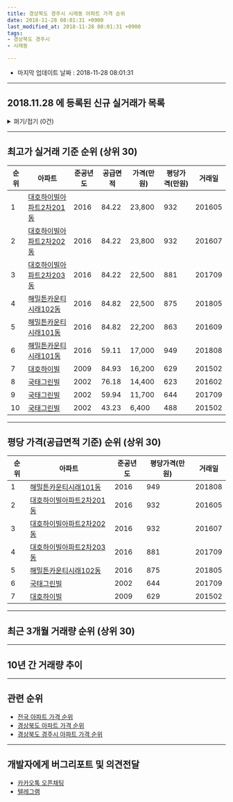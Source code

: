 ```yaml
---
title: 경상북도 경주시 시래동 아파트 가격 순위
date: 2018-11-28 08:01:31 +0900
last_modified_at: 2018-11-28 08:01:31 +0900
tags:
- 경상북도 경주시
- 시래동

---
```


* 마지막 업데이트 날짜 : 2018-11-28 08:01:31

---

## 2018.11.28 에 등록된 신규 실거래가 목록

<details>
<summary>펴기/접기 (0건)</summary>
<div markdown="1">

|아파트|준공년도|공급면적|가격(만원)|평당가격(만원)|거래일|
|---|---|---|---|---|---|
|없음||||||


</div>
</details>

---

## 최고가 실거래 기준 순위 (상위 30)


|순위|아파트|준공년도|공급면적|가격(만원)|평당가격(만원)|거래일|
|---|---|---|---|---|---|---|
|1|[대호하이빌아파트2차201동](https://search.naver.com/search.naver?query=%EA%B2%BD%EC%83%81%EB%B6%81%EB%8F%84+%EA%B2%BD%EC%A3%BC%EC%8B%9C+%EC%8B%9C%EB%9E%98%EB%8F%99+%EB%8C%80%ED%98%B8%ED%95%98%EC%9D%B4%EB%B9%8C%EC%95%84%ED%8C%8C%ED%8A%B82%EC%B0%A8201%EB%8F%99)|2016|84.22|23,800|932|201605|
|2|[대호하이빌아파트2차202동](https://search.naver.com/search.naver?query=%EA%B2%BD%EC%83%81%EB%B6%81%EB%8F%84+%EA%B2%BD%EC%A3%BC%EC%8B%9C+%EC%8B%9C%EB%9E%98%EB%8F%99+%EB%8C%80%ED%98%B8%ED%95%98%EC%9D%B4%EB%B9%8C%EC%95%84%ED%8C%8C%ED%8A%B82%EC%B0%A8202%EB%8F%99)|2016|84.22|23,800|932|201607|
|3|[대호하이빌아파트2차203동](https://search.naver.com/search.naver?query=%EA%B2%BD%EC%83%81%EB%B6%81%EB%8F%84+%EA%B2%BD%EC%A3%BC%EC%8B%9C+%EC%8B%9C%EB%9E%98%EB%8F%99+%EB%8C%80%ED%98%B8%ED%95%98%EC%9D%B4%EB%B9%8C%EC%95%84%ED%8C%8C%ED%8A%B82%EC%B0%A8203%EB%8F%99)|2016|84.22|22,500|881|201709|
|4|[해밀튼카운티시래102동](https://search.naver.com/search.naver?query=%EA%B2%BD%EC%83%81%EB%B6%81%EB%8F%84+%EA%B2%BD%EC%A3%BC%EC%8B%9C+%EC%8B%9C%EB%9E%98%EB%8F%99+%ED%95%B4%EB%B0%80%ED%8A%BC%EC%B9%B4%EC%9A%B4%ED%8B%B0%EC%8B%9C%EB%9E%98102%EB%8F%99)|2016|84.82|22,500|875|201805|
|5|[해밀튼카운티시래101동](https://search.naver.com/search.naver?query=%EA%B2%BD%EC%83%81%EB%B6%81%EB%8F%84+%EA%B2%BD%EC%A3%BC%EC%8B%9C+%EC%8B%9C%EB%9E%98%EB%8F%99+%ED%95%B4%EB%B0%80%ED%8A%BC%EC%B9%B4%EC%9A%B4%ED%8B%B0%EC%8B%9C%EB%9E%98101%EB%8F%99)|2016|84.82|22,200|863|201609|
|6|[해밀튼카운티시래101동](https://search.naver.com/search.naver?query=%EA%B2%BD%EC%83%81%EB%B6%81%EB%8F%84+%EA%B2%BD%EC%A3%BC%EC%8B%9C+%EC%8B%9C%EB%9E%98%EB%8F%99+%ED%95%B4%EB%B0%80%ED%8A%BC%EC%B9%B4%EC%9A%B4%ED%8B%B0%EC%8B%9C%EB%9E%98101%EB%8F%99)|2016|59.11|17,000|949|201808|
|7|[대호하이빌](https://search.naver.com/search.naver?query=%EA%B2%BD%EC%83%81%EB%B6%81%EB%8F%84+%EA%B2%BD%EC%A3%BC%EC%8B%9C+%EC%8B%9C%EB%9E%98%EB%8F%99+%EB%8C%80%ED%98%B8%ED%95%98%EC%9D%B4%EB%B9%8C)|2009|84.93|16,200|629|201502|
|8|[국태그린빌](https://search.naver.com/search.naver?query=%EA%B2%BD%EC%83%81%EB%B6%81%EB%8F%84+%EA%B2%BD%EC%A3%BC%EC%8B%9C+%EC%8B%9C%EB%9E%98%EB%8F%99+%EA%B5%AD%ED%83%9C%EA%B7%B8%EB%A6%B0%EB%B9%8C)|2002|76.18|14,400|623|201602|
|9|[국태그린빌](https://search.naver.com/search.naver?query=%EA%B2%BD%EC%83%81%EB%B6%81%EB%8F%84+%EA%B2%BD%EC%A3%BC%EC%8B%9C+%EC%8B%9C%EB%9E%98%EB%8F%99+%EA%B5%AD%ED%83%9C%EA%B7%B8%EB%A6%B0%EB%B9%8C)|2002|59.94|11,700|644|201709|
|10|[국태그린빌](https://search.naver.com/search.naver?query=%EA%B2%BD%EC%83%81%EB%B6%81%EB%8F%84+%EA%B2%BD%EC%A3%BC%EC%8B%9C+%EC%8B%9C%EB%9E%98%EB%8F%99+%EA%B5%AD%ED%83%9C%EA%B7%B8%EB%A6%B0%EB%B9%8C)|2002|43.23|6,400|488|201502|


---

## 평당 가격(공급면적 기준) 순위 (상위 30)


|순위|아파트|준공년도|평당가격(만원)|거래일|
|---|---|---|---|---|
|1|[해밀튼카운티시래101동](https://search.naver.com/search.naver?query=%EA%B2%BD%EC%83%81%EB%B6%81%EB%8F%84+%EA%B2%BD%EC%A3%BC%EC%8B%9C+%EC%8B%9C%EB%9E%98%EB%8F%99+%ED%95%B4%EB%B0%80%ED%8A%BC%EC%B9%B4%EC%9A%B4%ED%8B%B0%EC%8B%9C%EB%9E%98101%EB%8F%99)|2016|949|201808|
|2|[대호하이빌아파트2차201동](https://search.naver.com/search.naver?query=%EA%B2%BD%EC%83%81%EB%B6%81%EB%8F%84+%EA%B2%BD%EC%A3%BC%EC%8B%9C+%EC%8B%9C%EB%9E%98%EB%8F%99+%EB%8C%80%ED%98%B8%ED%95%98%EC%9D%B4%EB%B9%8C%EC%95%84%ED%8C%8C%ED%8A%B82%EC%B0%A8201%EB%8F%99)|2016|932|201605|
|3|[대호하이빌아파트2차202동](https://search.naver.com/search.naver?query=%EA%B2%BD%EC%83%81%EB%B6%81%EB%8F%84+%EA%B2%BD%EC%A3%BC%EC%8B%9C+%EC%8B%9C%EB%9E%98%EB%8F%99+%EB%8C%80%ED%98%B8%ED%95%98%EC%9D%B4%EB%B9%8C%EC%95%84%ED%8C%8C%ED%8A%B82%EC%B0%A8202%EB%8F%99)|2016|932|201607|
|4|[대호하이빌아파트2차203동](https://search.naver.com/search.naver?query=%EA%B2%BD%EC%83%81%EB%B6%81%EB%8F%84+%EA%B2%BD%EC%A3%BC%EC%8B%9C+%EC%8B%9C%EB%9E%98%EB%8F%99+%EB%8C%80%ED%98%B8%ED%95%98%EC%9D%B4%EB%B9%8C%EC%95%84%ED%8C%8C%ED%8A%B82%EC%B0%A8203%EB%8F%99)|2016|881|201709|
|5|[해밀튼카운티시래102동](https://search.naver.com/search.naver?query=%EA%B2%BD%EC%83%81%EB%B6%81%EB%8F%84+%EA%B2%BD%EC%A3%BC%EC%8B%9C+%EC%8B%9C%EB%9E%98%EB%8F%99+%ED%95%B4%EB%B0%80%ED%8A%BC%EC%B9%B4%EC%9A%B4%ED%8B%B0%EC%8B%9C%EB%9E%98102%EB%8F%99)|2016|875|201805|
|6|[국태그린빌](https://search.naver.com/search.naver?query=%EA%B2%BD%EC%83%81%EB%B6%81%EB%8F%84+%EA%B2%BD%EC%A3%BC%EC%8B%9C+%EC%8B%9C%EB%9E%98%EB%8F%99+%EA%B5%AD%ED%83%9C%EA%B7%B8%EB%A6%B0%EB%B9%8C)|2002|644|201709|
|7|[대호하이빌](https://search.naver.com/search.naver?query=%EA%B2%BD%EC%83%81%EB%B6%81%EB%8F%84+%EA%B2%BD%EC%A3%BC%EC%8B%9C+%EC%8B%9C%EB%9E%98%EB%8F%99+%EB%8C%80%ED%98%B8%ED%95%98%EC%9D%B4%EB%B9%8C)|2009|629|201502|


---

## 최근 3개월 거래량 순위 (상위 30)


<div style="width:100%;">
    <canvas id="deal_count_ranking" height="250"></canvas>
</div>


<script>
new Chart(document.getElementById("deal_count_ranking"), {
    type: 'horizontalBar',
    data: {
        labels: ['국태그린빌'],
        datasets: [{
            label: '실거래 수',
            data: [1],
            borderColor: "rgba(255, 0, 128, 1)",
            backgroundColor: "rgba(255, 0, 128, 0.5)",
            fill: false,
        }]
    },
    options: {
        responsive: true,
        title: {
            display: true,
            text: '최근 3개월 거래량 순위'
        },
        tooltips: {
            mode: 'index',
            intersect: false,
            callbacks: {
                title: function(tooltipItems, data) {
                    return "실거래 수:";
                },
                label: function(tooltipItem, data) {
                    return data.labels[tooltipItem.index] + ": " + tooltipItem.xLabel;
                }
            }
        },
        hover: {
            mode: 'nearest',
            intersect: true
        },
        scales: {
            xAxes: [{
                display: true,
                scaleLabel: {
                    display: true,
                    labelString: '실거래 수'
                },
                ticks: {
                    suggestedMin: 0,
                }
            }],
            yAxes: [{
                display: true,
                ticks: {
                    autoSkip: false,
                    callback: function(value, index, values) {
                        if (value.length > 15)
                            return value.substr(0, 13) + "...";
                        else
                            return value;
                    }
                },
                scaleLabel: {
                    display: false,
                }
            }]
        }
    }
});

</script>


---

## 10년 간 거래량 추이


<div style="width:100%;">
    <canvas id="deal_progress" height="250"></canvas>
</div>

<script>
new Chart(document.getElementById("deal_progress"), {
    type: 'line',
    data: {
        labels: ['200811','200812','200901','200902','200903','200904','200905','200906','200907','200908','200909','200910','200911','200912','201001','201002','201003','201004','201005','201006','201007','201008','201009','201010','201011','201012','201101','201102','201103','201104','201105','201106','201107','201108','201109','201110','201111','201112','201201','201202','201203','201204','201205','201206','201207','201208','201209','201210','201211','201212','201301','201302','201303','201304','201305','201306','201307','201308','201309','201310','201311','201312','201401','201402','201403','201404','201405','201406','201407','201408','201409','201410','201411','201412','201501','201502','201503','201504','201505','201506','201507','201508','201509','201510','201511','201512','201601','201602','201603','201604','201605','201606','201607','201608','201609','201610','201611','201612','201701','201702','201703','201704','201705','201706','201707','201708','201709','201710','201711','201712','201801','201802','201803','201804','201805','201806','201807','201808','201809','201810','201811'],
        datasets: [{
            label: '실거래 수',
            pointRadius: 1,
            data: [0, 0, 0, 0, 0, 0, 0, 0, 0, 0, 0, 0, 0, 0, 1, 0, 1, 1, 0, 0, 0, 0, 0, 1, 2, 2, 2, 1, 0, 2, 1, 0, 0, 1, 1, 1, 0, 0, 0, 0, 0, 0, 0, 0, 0, 0, 0, 0, 0, 0, 0, 0, 0, 0, 0, 0, 0, 0, 0, 0, 2, 0, 0, 0, 1, 0, 0, 0, 0, 0, 22, 9, 5, 0, 12, 28, 9, 1, 1, 8, 3, 1, 0, 1, 0, 0, 0, 1, 2, 0, 3, 6, 4, 2, 5, 4, 0, 2, 2, 0, 1, 6, 1, 1, 3, 0, 2, 1, 4, 1, 0, 0, 1, 2, 3, 0, 5, 5, 0, 1, 0],
            borderColor: "rgba(255, 201, 14, 1)",
            backgroundColor: "rgba(255, 201, 14, 0.5)",
            fill: true,
        }]
    },
    options: {
        responsive: true,
        title: {
            display: true,
            text: '10년간 거래량 추이'
        },
        tooltips: {
            mode: 'index',
            intersect: false,
        },
        hover: {
            mode: 'nearest',
            intersect: true
        },
        scales: {
            xAxes: [{
                display: true,
                scaleLabel: {
                    display: true,
                    labelString: '년/월'
                }
            }],
            yAxes: [{
                display: true,
                ticks: {
                    suggestedMin: 0,
                },
                scaleLabel: {
                    display: true,
                    labelString: '실거래 수'
                }
            }]
        }
    }
});

</script>


---

## 관련 순위

- [전국 아파트 가격 순위](https://inasie.github.io/apt-ranking/전국)
- [경상북도 아파트 가격 순위](https://inasie.github.io/apt-ranking/경상북도)
- [경상북도 경주시 아파트 가격 순위](https://inasie.github.io/apt-ranking/경상북도-경주시)


---

## 개발자에게 버그리포트 및 의견전달

- [카카오톡 오픈채팅](https://open.kakao.com/o/gLJUAP4)
- [텔레그램](https://t.me/inasie)

